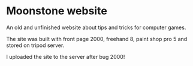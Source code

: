 # Moonstone website
An old and unfinished website about tips and tricks for computer games.

The site was built with front page 2000, freehand 8, paint shop pro 5 and
stored on tripod server.

I uploaded the site to the server after bug 2000!
